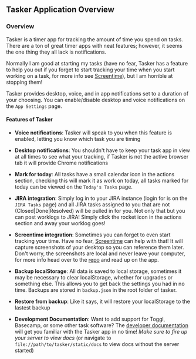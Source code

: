 ## Tasker Application Overview

### Overview
Tasker is a timer app for tracking the amount of time you spend on tasks. There are a ton of great timer apps with neat features; however, it seems the one thing they all lack is notifications.

Normally I am good at starting my tasks (have no fear, Tasker has a feature to help you out if you forget to start tracking your time when you start working on a task, for more info see [Screentime](https://github.com/kkemple/tasker/wiki/Screentime)), but I am horrible at stopping them!

Tasker provides desktop, voice, and in app notifications set to a duration of your choosing. You can enable/disable desktop and voice notifications on the `App Settings` page.

#### Features of Tasker

- **Voice notifications**: Tasker will speak to you when this feature is enabled, letting you know which task you are timing

- **Desktop notifications**: You shouldn't have to keep your task app in view at all times to see what your tracking, if Tasker is not the active browser tab it will provide Chrome notifications

- **Mark for today**: All tasks have a small calendar icon in the actions section, checking this will mark it as work on today, all tasks marked for today can be viewed on the `Today's Tasks` page.

- **JIRA integration**: Simply log in to your JIRA instance (login for is on the `JIRA Tasks` page) and all JIRA tasks assigned to you that are not (Closed|Done|Resolved) will be pulled in for you. Not only that but you can post worklogs to JIRA! Simply click the rocket icon in the actions section and away your worklog goes!

- **Screentime integration**: Sometimes you can forget to even start tracking your time. Have no fear, <a href="https://github.com/sprugman/screentime" target="_blank">Screentime</a> can help with that! It will capture screenshots of your desktop so you can reference them later. Don't worry, the screenshots are local and never leave your computer, for more info head over to the <a href="https://github.com/sprugman/screentime" target="_blank">repo</a> and read up on the app.

- **Backup localStorage**: All data is saved to local storage, sometimes it may be necessary to clear localStorage, whether for upgrades or something else. This allows you to get back the settings you had in no time. Backups are stored in `backup.json` in the root folder of tasker.

- **Restore from backup**: Like it says, it will restore your localStorage to the lastest backup

- **Development Documentation**: Want to add support for Toggl, Basecamp, or some other task software? The [developer documentation](http://localhost:8888/docs/) will get you familiar with the Tasker app in no time! *Make sure to fire up your server to view docs* (or navigate to `file://path/to/tasker/static/docs` to view docs without the server started)

